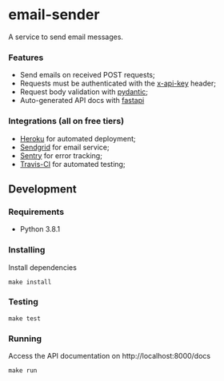 # email-sender
A service to send email messages.

### Features
- Send emails on received POST requests;
- Requests must be authenticated with the [x-api-key](https://stoplight.io/blog/api-keys-best-practices-to-authenticate-apis/) header;
- Request body validation with [pydantic](https://pydantic-docs.helpmanual.io/);
- Auto-generated API docs with [fastapi](https://fastapi.tiangolo.com/)

### Integrations (all on free tiers)
- [Heroku](https://www.heroku.com/free) for automated deployment;
- [Sendgrid](https://sendgrid.com/pricing/) for email service;
- [Sentry](https://sentry.io/pricing/) for error tracking;
- [Travis-CI](https://travis-ci.com/plans) for automated testing;

## Development

### Requirements
- Python 3.8.1

### Installing
Install dependencies
```console
make install
```

### Testing
```console
make test
```

### Running
Access the API documentation on http://localhost:8000/docs
```console
make run
```
